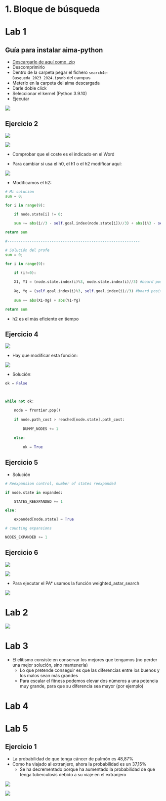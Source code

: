 # 1. Bloque de búsqueda

# Lab 1

## Guía para instalar aima-python

- [Descargarlo de aquí como .zip](https://github.com/aimacode/aima-python)
- Descomprimirlo
- Dentro de la carpeta pegar el fichero `search4e-Busqueda_2023_2024.ipynb` del campus
- Meterlo en la carpeta del aima descargada
- Darle doble click
- Seleccionar el kernel (Python 3.9.10)
- Ejecutar

![](./img/Pasted%20image%2020230920165329.png)

## Ejercicio 2

![](./img/Pasted%20image%2020230920165026.png)

![](./img/Pasted%20image%2020230920165055.png)

- Comprobar que el coste es el indicado en el Word

- Para cambiar si usa el h0, el h1 o el h2 modificar aquí:

![](./img/Pasted%20image%2020230920165644.png)

- Modificamos el h2:

````python
# Mi solución
sum = 0;

for i in range(9):

	if node.state[i] != 0:
	
	sum += abs(i//3 - self.goal.index(node.state[i])//3) + abs(i%3 - self.goal.index(node.state[i])%3)

return sum

#------------------------------------------------------------

# Solución del profe
sum = 0;

for i in range(9):

	if (i!=0):
	
	X1, Y1 = (node.state.index(i)%3, node.state.index(i)//3) #board positions of the i tilde in node.state
	
	Xg, Yg = (self.goal.index(i)%3, self.goal.index(i)//3) #board positions of the i tilde in goal.state
	
	sum += abs(X1-Xg) + abs(Y1-Yg)

return sum
````

- h2 es el más eficiente en tiempo

## Ejercicio 4

![](./img/Pasted%20image%2020230920173558.png)

- Hay que modificar esta función:

![](./img/Pasted%20image%2020230920172003.png)

- Solución:
````python
ok = False

  

while not ok:

	node = frontier.pop()
	
	if node.path_cost > reached[node.state].path_cost:
	
		DUMMY_NODES += 1
	
	else:
	
		ok = True
````

## Ejercicio 5

- Solución
````python
# Reexpansion control, number of states reexpanded

if node.state in expanded:

	STATES_REEXPANDED += 1

else:

	expanded[node.state] = True

# counting expansions

NODES_EXPANDED += 1
````

## Ejercicio 6

![](./img/Pasted%20image%2020230920174343.png)

![](./img/Pasted%20image%2020230920174527.png)

- Para ejecutar el PA* usamos la función weighted_astar_search

![](./img/Pasted%20image%2020230920175226.png)

# Lab 2

![](./img/Pasted%20image%2020230927170000.png)
# Lab 3

- El elitismo consiste en conservar los mejores que tengamos (no perder una mejor solución, sino mantenerla)
	- Lo que pretende conseguir es que las diferencias entre los buenos y los malos sean más grandes
	- Para escalar el fitness podemos elevar dos números a una potencia muy grande, para que su diferencia sea mayor (por ejemplo)

# Lab 4

# Lab 5 

## Ejercicio 1

- La probabilidad de que tenga cáncer de pulmón es 48,87%
- Como ha viajado al extranjero, ahora la probabilidad es un 37,15%
	- Se ha decrementado porque ha aumentado la probabilidad de que tenga tuberculosis debido a su viaje en el extranjero

![](./img/IMG_5699.jpeg)

![](./img/IMG_5700.jpeg)